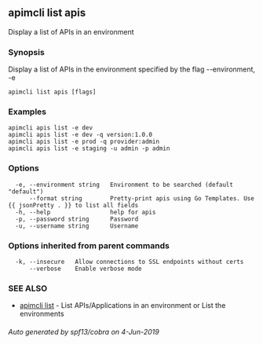 ## apimcli list apis

Display a list of APIs in an environment

### Synopsis


Display a list of APIs in the environment specified by the flag --environment, -e

```
apimcli list apis [flags]
```

### Examples

```
apimcli apis list -e dev
apimcli apis list -e dev -q version:1.0.0
apimcli apis list -e prod -q provider:admin
apimcli apis list -e staging -u admin -p admin
```

### Options

```
  -e, --environment string   Environment to be searched (default "default")
      --format string        Pretty-print apis using Go Templates. Use {{ jsonPretty . }} to list all fields
  -h, --help                 help for apis
  -p, --password string      Password
  -u, --username string      Username
```

### Options inherited from parent commands

```
  -k, --insecure   Allow connections to SSL endpoints without certs
      --verbose    Enable verbose mode
```

### SEE ALSO
* [apimcli list](apimcli_list.md)	 - List APIs/Applications in an environment or List the environments

###### Auto generated by spf13/cobra on 4-Jun-2019
